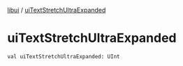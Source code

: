 [libui](index.md) / [uiTextStretchUltraExpanded](./ui-text-stretch-ultra-expanded.md)

# uiTextStretchUltraExpanded

`val uiTextStretchUltraExpanded: UInt`